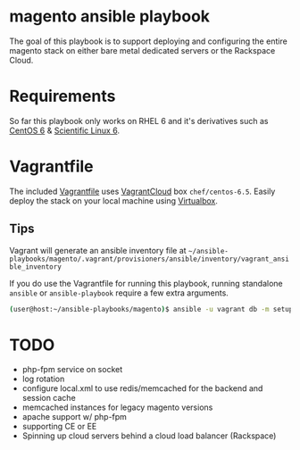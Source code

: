 # magento ansible playbook
The goal of this playbook is to support deploying and configuring the entire magento stack on either bare metal dedicated servers or the Rackspace Cloud. 

# Requirements
So far this playbook only works on RHEL 6 and it's derivatives such as [CentOS 6](http://www.centos.org/) & [Scientific Linux 6](https://www.scientificlinux.org/).

# Vagrantfile
The included [Vagrantfile](https://docs.vagrantup.com/v2/vagrantfile/) uses [VagrantCloud](https://vagrantcloud.com/) box `chef/centos-6.5`. Easily deploy the stack on your local machine using [Virtualbox](https://www.virtualbox.org/).

## Tips
Vagrant will generate an ansible inventory file at `~/ansible-playbooks/magento/.vagrant/provisioners/ansible/inventory/vagrant_ansible_inventory`


If you do use the Vagrantfile for running this playbook, running standalone `ansible` or `ansible-playbook` require a few extra arguments.


```bash
(user@host:~/ansible-playbooks/magento)$ ansible -u vagrant db -m setup -i .vagrant/provisioners/ansible/inventory/vagrant_ansible_inventory --private-key=~/.vagrant.d/insecure_private_key
```
# TODO
- php-fpm service on socket
- log rotation
- configure local.xml to use redis/memcached for the backend and session cache 
- memcached instances for legacy magento versions
- apache support w/ php-fpm
- supporting CE or EE
- Spinning up cloud servers behind a cloud load balancer (Rackspace)
